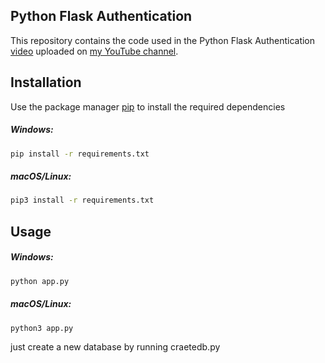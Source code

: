 ## Python Flask Authentication

This repository contains the code used in the Python Flask Authentication [video](https://www.youtube.com/watch?v=71EU8gnZqZQ) uploaded on [my YouTube channel](https://www.youtube.com/watch?v=71EU8gnZqZQ).

## Installation

Use the package manager [pip](https://pip.pypa.io/en/stable/) to install the required dependencies

##### Windows:

```zsh
pip install -r requirements.txt
```

##### macOS/Linux:

```zsh
pip3 install -r requirements.txt
```

## Usage

##### Windows:

```zsh
python app.py
```

##### macOS/Linux:

```zsh
python3 app.py
```

just create a new database by running craetedb.py
